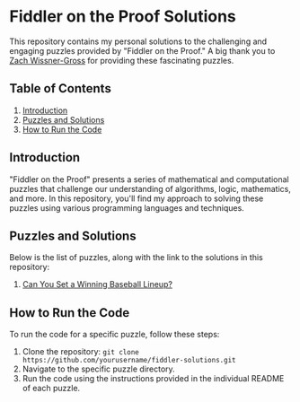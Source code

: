 # Fiddler on the Proof Solutions

This repository contains my personal solutions to the challenging and engaging puzzles provided by "Fiddler on the Proof." A big thank you to [Zach Wissner-Gross](https://thefiddler.substack.com/p/can-you-set-a-winning-baseball-lineup) for providing these fascinating puzzles.

## Table of Contents
1. [Introduction](#introduction)
2. [Puzzles and Solutions](#puzzles-and-solutions)
3. [How to Run the Code](#how-to-run-the-code)

## Introduction
"Fiddler on the Proof" presents a series of mathematical and computational puzzles that challenge our understanding of algorithms, logic, mathematics, and more. In this repository, you'll find my approach to solving these puzzles using various programming languages and techniques.

## Puzzles and Solutions
Below is the list of puzzles, along with the link to the solutions in this repository:

1. [Can You Set a Winning Baseball Lineup?](./baseball/README.md)

## How to Run the Code
To run the code for a specific puzzle, follow these steps:

1. Clone the repository: `git clone https://github.com/yourusername/fiddler-solutions.git`
2. Navigate to the specific puzzle directory.
3. Run the code using the instructions provided in the individual README of each puzzle.

